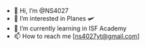 - 👋 Hi, I’m @NS4027
- 👀 I’m interested in Planes 🛩 
- 🌱 I’m currently learning in ISF Academy 
- 📫 How to reach me [ns4027yt@gmail.com]

<!---
NS4027/NS4027 is a ✨ special ✨ repository because its `README.md` (this file) appears on your GitHub profile.
You can click the Preview link to take a look at your changes.
--->
